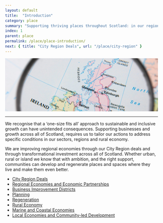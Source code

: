 ```yaml
---
layout: default
title:  "Introduction"
category: place
summary: "Supporting thriving places throughout Scotland: in our regions, cities, towns and the rural economy."
index: 1
parent: place
permalink: /place/place-introduction/
next: { title: "City Region Deals", url: "/place/city-region" }
---
```

![Places Photo](/assets/images/pageimages/place.jpg)
<br>
<hr>


We recognise that a ‘one-size fits all’ approach to sustainable and inclusive growth can have unintended consequences. Supporting businesses and growth across all of Scotland, requires us to tailor our actions to address specific conditions in our sectors, regions and rural economy.

We are improving regional economies through our City Region deals and through transformational investment across all of Scotland.  Whether urban, rural or island we know that with ambition, and the right support, communities can develop and regenerate places and spaces where they live and make them even better.


* [City Region Deals](/place/city-region/)
* [Regional Economies and Economic Partnerships](/place/regional-economies)
* [Business Improvement Districts](/place/business-improvement-districts/)
* [Planning](/place/planning/)
* [Regeneration](/place/regeneration/)
* [Rural Economy](/place/rural-economy)
* [Marine and Coastal Economies](/place/marine-and-coastal/)
* [Local Economies and Community-led Development](/place/local-economies/)
